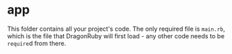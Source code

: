 # app

This folder contains all your project's code. The only required file is `main.rb`, which is
the file that DragonRuby will first load - any other code needs to be `require`d from there.

